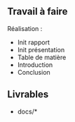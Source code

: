 ## Travail à faire

Réalisation :

- Init rapport
- Init présentation
- Table de matière
- Introduction
- Conclusion

## Livrables

- docs/*
